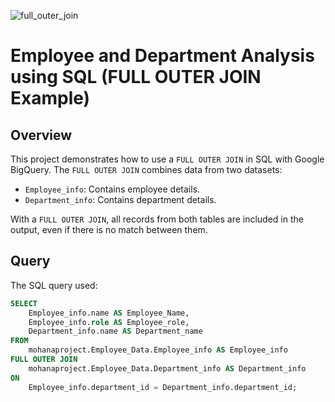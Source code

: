 ![full_outer_join](https://github.com/user-attachments/assets/69e2ae85-98e4-4dac-8078-92a5f77b3bbf)

# Employee and Department Analysis using SQL (FULL OUTER JOIN Example)

## Overview
This project demonstrates how to use a `FULL OUTER JOIN` in SQL with Google BigQuery. The `FULL OUTER JOIN` combines data from two datasets:
- `Employee_info`: Contains employee details.
- `Department_info`: Contains department details.

With a `FULL OUTER JOIN`, all records from both tables are included in the output, even if there is no match between them.

## Query
The SQL query used:
```sql
SELECT 
    Employee_info.name AS Employee_Name,
    Employee_info.role AS Employee_role,
    Department_info.name AS Department_name
FROM 
    mohanaproject.Employee_Data.Employee_info AS Employee_info
FULL OUTER JOIN 
    mohanaproject.Employee_Data.Department_info AS Department_info
ON 
    Employee_info.department_id = Department_info.department_id;
